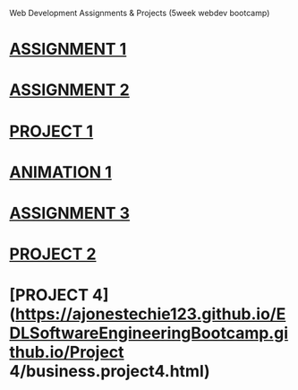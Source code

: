 Web Development Assignments & Projects (5week webdev bootcamp)
# [ASSIGNMENT 1](https://ajonestechie123.github.io/EDLSoftwareEngineeringBootcamp.github.io/Assignment1/Assignment1.html)
# [ASSIGNMENT 2](https://ajonestechie123.github.io/EDLSoftwareEngineeringBootcamp.github.io/Assignment2/Assignment2-A.Jones.html)
# [PROJECT 1](https://ajonestechie123.github.io/EDLSoftwareEngineeringBootcamp.github.io/index.html)
# [ANIMATION 1](https://ajonestechie123.github.io/EDLSoftwareEngineeringBootcamp.github.io/Animation1/day3animation.html)
# [ASSIGNMENT 3](https://ajonestechie123.github.io/EDLSoftwareEngineeringBootcamp.github.io/Assignment3/Assignment3.html)
# [PROJECT 2](https://ajonestechie123.github.io/EDLSoftwareEngineeringBootcamp.github.io/Project2/index.html)
# [PROJECT 4](https://ajonestechie123.github.io/EDLSoftwareEngineeringBootcamp.github.io/Project 4/business.project4.html)

